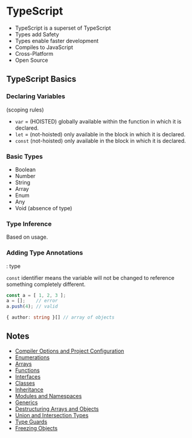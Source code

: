 # TypeScript

* TypeScript is a superset of TypeScript
* Types add Safety
* Types enable faster development
* Compiles to JavaScript
* Cross-Platform
* Open Source

## TypeScript Basics

### Declaring Variables
(scoping rules)

* `var` = (HOISTED) globally available within the function in which it is declared.
* `let` = (not-hoisted) only available in the block in which it is declared.
* `const` (not-hoisted) only available in the block in which it is declared.

### Basic Types

* Boolean
* Number
* String
* Array
* Enum
* Any
* Void (absence of type)

### Type Inference

Based on usage.

### Adding Type Annotations

  : type

`const` identifier means the variable will not be changed to reference something completely different.

```typescript
const a = [ 1, 2, 3 ];
a = [];    // error
a.push(4); // valid

{ author: string }[] // array of objects
```

## Notes

* [Compiler Options and Project Configuration](Compiler-Options-and-Project-Configuration.md)
* [Enumerations](Enumerations.md)
* [Arrays](Arrays.md)
* [Functions](Functions.md)
* [Interfaces](Interfaces.md)
* [Classes](Classes.md)
* [Inheritance](Inheritance.md)
* [Modules and Namespaces](Modules-and-Namespaces.md)
* [Generics](Generics.md)
* [Destructuring Arrays and Objects](Destructuring-Arrays-and-Objects.md)
* [Union and Intersection Types](Union-and-Intersection-Types.md)
* [Type Guards](Type-Guards.md)
* [Freezing Objects](Freezing-Objects.md)
